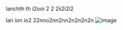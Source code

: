 lanchth th  i2ooi 2 2  2ii2i2i2



lan
   ion io2 22nno2nn2nn2n2n2n2n
![image](https://github.com/darkarmevan/evan-can/assets/157080147/617fae96-e056-400a-b85d-0c2243481951)
